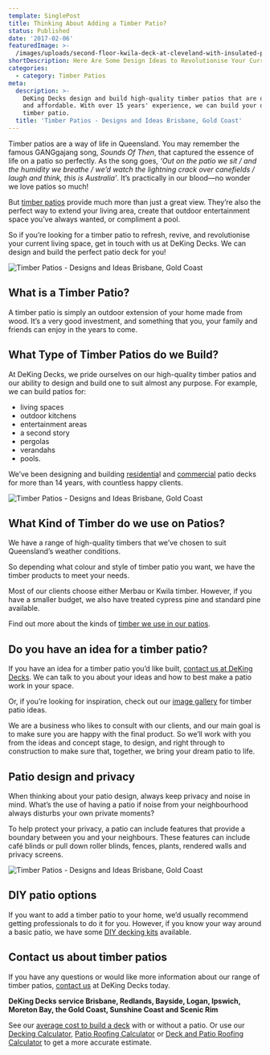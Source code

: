 ```yaml
---
template: SinglePost
title: Thinking About Adding a Timber Patio?
status: Published
date: '2017-02-06'
featuredImage: >-
  /images/uploads/second-floor-kwila-deck-at-cleveland-with-insulated-patio-roof.jpg
shortDescription: Here Are Some Design Ideas to Revolutionise Your Current Living Space
categories:
  - category: Timber Patios
meta:
  description: >-
    DeKing Decks design and build high-quality timber patios that are durable
    and affordable. With over 15 years' experience, we can build your dream
    timber patio.
  title: 'Timber Patios - Designs and Ideas Brisbane, Gold Coast'
---
```

Timber patios are a way of life in Queensland. You may remember the famous GANGgajang song, _Sounds Of Then_, that captured the essence of life on a patio so perfectly. As the song goes, _‘Out on the patio we sit / and the humidity we breathe / we’d watch the lightning crack over canefields / laugh and think, this is Australia’_. It’s practically in our blood—no wonder we love patios so much!

But [timber patios](https://www.dekingdecks.com.au/services/timber-decks/) provide much more than just a great view. They’re also the perfect way to extend your living area, create that outdoor entertainment space you’ve always wanted, or compliment a pool.

So if you’re looking for a timber patio to refresh, revive, and revolutionise your current living space, get in touch with us at DeKing Decks. We can design and build the perfect patio deck for you!

![Timber Patios - Designs and Ideas Brisbane, Gold Coast](/images/uploads/deking-timber-deck-and-patio-roofing.jpg)

## What is a Timber Patio?

A timber patio is simply an outdoor extension of your home made from wood. It’s a very good investment, and something that you, your family and friends can enjoy in the years to come.

## What Type of Timber Patios do we Build?

At DeKing Decks, we pride ourselves on our high-quality timber patios and our ability to design and build one to suit almost any purpose. For example, we can build patios for:

* living spaces
* outdoor kitchens
* entertainment areas
* a second story
* pergolas
* verandahs
* pools.

We’ve been designing and building [residentia](https://www.dekingdecks.com.au/services/timber-decks/)l and [commercial](https://www.dekingdecks.com.au/commercial-decking/) patio decks for more than 14 years, with countless happy clients.

![Timber Patios - Designs and Ideas Brisbane, Gold Coast](/images/uploads/second-floor-kwila-deck-at-cleveland-with-insulated-patio-roof.jpg)

## What Kind of Timber do we use on Patios?

We have a range of high-quality timbers that we’ve chosen to suit Queensland’s weather conditions.

So depending what colour and style of timber patio you want, we have the timber products to meet your needs.

Most of our clients choose either Merbau or Kwila timber. However, if you have a smaller budget, we also have treated cypress pine and standard pine available.

Find out more about the kinds of [timber we use in our patios](https://www.dekingdecks.com.au/services/timber-decks/).

## Do you have an idea for a timber patio?

If you have an idea for a timber patio you’d like built, [contact us at DeKing Decks](https://www.dekingdecks.com.au/contact-us/). We can talk to you about your ideas and how to best make a patio work in your space.

Or, if you’re looking for inspiration, check out our [image gallery](https://www.dekingdecks.com.au/projects/) for timber patio ideas.

We are a business who likes to consult with our clients, and our main goal is to make sure you are happy with the final product. So we’ll work with you from the ideas and concept stage, to design, and right through to construction to make sure that, together, we bring your dream patio to life.

## Patio design and privacy

When thinking about your patio design, always keep privacy and noise in mind. What’s the use of having a patio if noise from your neighbourhood always disturbs your own private moments?

To help protect your privacy, a patio can include features that provide a boundary between you and your neighbours. These features can include café blinds or pull down roller blinds, fences, plants, rendered walls and privacy screens.

![Timber Patios - Designs and Ideas Brisbane, Gold Coast](/images/uploads/timber-patios-designs-and-ideas-brisbane-gold-coast.jpg)

## DIY patio options

If you want to add a timber patio to your home, we’d usually recommend getting professionals to do it for you. However, if you know your way around a basic patio, we have some [DIY decking kits](https://www.dekingdecks.com.au/services/diy-kitset-decks-patios/) available.

## Contact us about timber patios

If you have any questions or would like more information about our range of timber patios, [contact us](https://www.dekingdecks.com.au/contact-us/) at DeKing Decks today.

**DeKing Decks service Brisbane, Redlands, Bayside, Logan, Ipswich, Moreton Bay, the Gold Coast, Sunshine Coast and Scenic Rim**

See our [average cost to build a deck](https://www.dekingdecks.com.au/price-guide/) with or without a patio. Or use our [Decking Calculator](https://www.dekingdecks.com.au/decking-calculator), [Patio Roofing Calculator](https://www.dekingdecks.com.au/patio-calculator/) or [Deck and Patio Roofing Calculator](https://www.dekingdecks.com.au/deck-and-roofing-calculator) to get a more accurate estimate.
